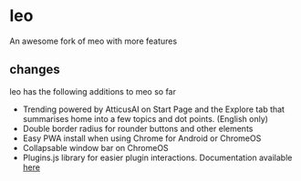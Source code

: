 # leo
An awesome fork of meo with more features

## changes
leo has the following additions to meo so far

- Trending powered by AtticusAI on Start Page and the Explore tab that summarises home into a few topics and dot points. (English only)
- Double border radius for rounder buttons and other elements
- Easy PWA install when using Chrome for Android or ChromeOS
- Collapsable window bar on ChromeOS
- Plugins.js library for easier plugin interactions. Documentation available [here](https://github.com/JoshAtticus/leo/wiki/Plugins.js-Documentation)
